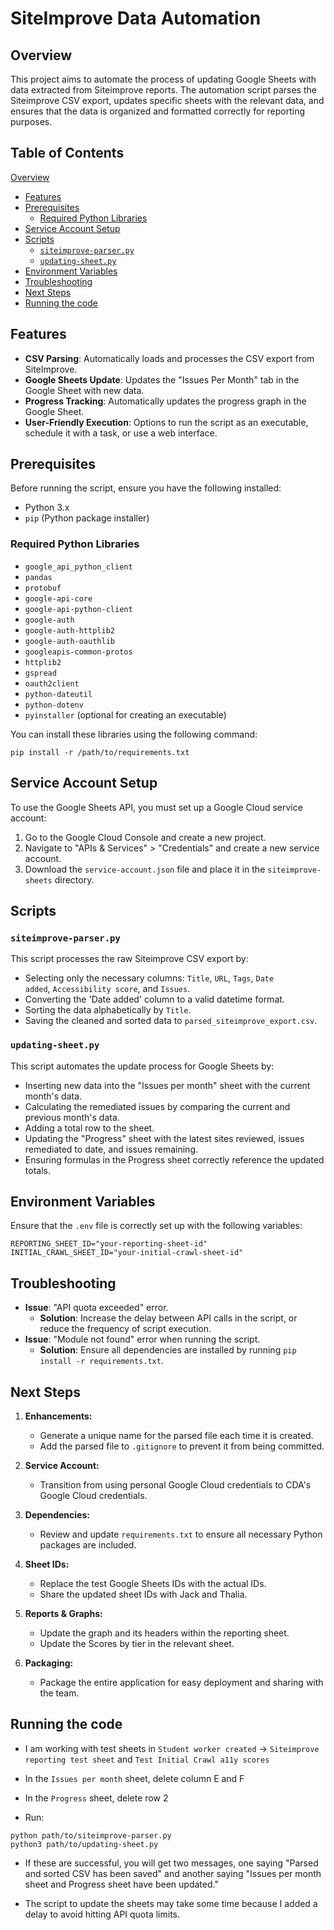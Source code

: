 # SiteImprove Data Automation

Overview
--------

This project aims to automate the process of updating Google Sheets with data extracted from Siteimprove reports. The automation script parses the Siteimprove CSV export, updates specific sheets with the relevant data, and ensures that the data is organized and formatted correctly for reporting purposes.


Table of Contents
-----------------

  [Overview](#overview)
- [Features](#features)
- [Prerequisites](#prerequisites)
  - [Required Python Libraries](#required-python-libraries)
- [Service Account Setup](#service-account-setup)
- [Scripts](#scripts)
  - [`siteimprove-parser.py`](#siteimprove-parserpy)
  - [`updating-sheet.py`](#updating-sheetpy)
- [Environment Variables](#environment-variables)
- [Troubleshooting](#troubleshooting)
- [Next Steps](#next-steps)
- [Running the code](#running-the-code)

Features
--------

-   **CSV Parsing**: Automatically loads and processes the CSV export from SiteImprove.
-   **Google Sheets Update**: Updates the "Issues Per Month" tab in the Google Sheet with new data.
-   **Progress Tracking**: Automatically updates the progress graph in the Google Sheet.
-   **User-Friendly Execution**: Options to run the script as an executable, schedule it with a task, or use a web interface.

Prerequisites
-------------

Before running the script, ensure you have the following installed:

-   Python 3.x
-   `pip` (Python package installer)

### Required Python Libraries

- `google_api_python_client`
- `pandas`
- `protobuf`
- `google-api-core`
- `google-api-python-client`
- `google-auth`
- `google-auth-httplib2`
- `google-auth-oauthlib`
- `googleapis-common-protos`
- `httplib2`
- `gspread`
- `oauth2client`
- `python-dateutil`
- `python-dotenv`
- `pyinstaller` (optional for creating an executable)

You can install these libraries using the following command:

`pip install -r /path/to/requirements.txt`

Service Account Setup
---------------------

To use the Google Sheets API, you must set up a Google Cloud service account:

1. Go to the Google Cloud Console and create a new project.
2. Navigate to "APIs & Services" > "Credentials" and create a new service account.
3. Download the `service-account.json` file and place it in the `siteimprove-sheets` directory.

Scripts
-------

### `siteimprove-parser.py`

This script processes the raw Siteimprove CSV export by:

- Selecting only the necessary columns: `Title`, `URL`, `Tags`, `Date added`, `Accessibility score`, and `Issues`.
- Converting the 'Date added' column to a valid datetime format.
- Sorting the data alphabetically by `Title`.
- Saving the cleaned and sorted data to `parsed_siteimprove_export.csv`.

### `updating-sheet.py`

This script automates the update process for Google Sheets by:

- Inserting new data into the "Issues per month" sheet with the current month's data.
- Calculating the remediated issues by comparing the current and previous month's data.
- Adding a total row to the sheet.
- Updating the "Progress" sheet with the latest sites reviewed, issues remediated to date, and issues remaining.
- Ensuring formulas in the Progress sheet correctly reference the updated totals.

Environment Variables
---------------------

Ensure that the `.env` file is correctly set up with the following variables:

```
REPORTING_SHEET_ID="your-reporting-sheet-id"
INITIAL_CRAWL_SHEET_ID="your-initial-crawl-sheet-id"
```

Troubleshooting
---------------

- **Issue**: "API quota exceeded" error.
  - **Solution**: Increase the delay between API calls in the script, or reduce the frequency of script execution.
- **Issue**: "Module not found" error when running the script.
  - **Solution**: Ensure all dependencies are installed by running `pip install -r requirements.txt`.

Next Steps
----------

1. **Enhancements:**

    - Generate a unique name for the parsed file each time it is created.
    - Add the parsed file to `.gitignore` to prevent it from being committed.
2. **Service Account:**

    - Transition from using personal Google Cloud credentials to CDA's Google Cloud credentials.
3. **Dependencies:**

    - Review and update `requirements.txt` to ensure all necessary Python packages are included.
4. **Sheet IDs:**

    - Replace the test Google Sheets IDs with the actual IDs.
    - Share the updated sheet IDs with Jack and Thalia.
5. **Reports & Graphs:**

    - Update the graph and its headers within the reporting sheet.
    - Update the Scores by tier in the relevant sheet.
6. **Packaging:**

    - Package the entire application for easy deployment and sharing with the team.

Running the code
----------

- I am working with test sheets in `Student worker created` -> `Siteimprove reporting test sheet` and `Test Initial Crawl a11y scores`
- In the `Issues per month` sheet, delete column E and F
- In the `Progress` sheet, delete row 2

- Run:

```
python path/to/siteimprove-parser.py
python3 path/to/updating-sheet.py
```

- If these are successful, you will get two messages, one saying "Parsed and sorted CSV has been saved" and another saying "Issues per month sheet and Progress sheet have been updated."

- The script to update the sheets may take some time because I added a delay to avoid hitting API quota limits.
